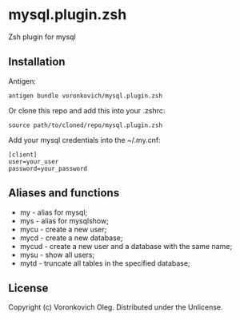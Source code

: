mysql.plugin.zsh
=====================

Zsh plugin for mysql 

Installation
------------

Antigen:
    
    antigen bundle voronkovich/mysql.plugin.zsh

Or clone this repo and add this into your .zshrc:

    source path/to/cloned/repo/mysql.plugin.zsh

Add your mysql credentials into the ~/.my.cnf:
    
    [client]
    user=your_user
    password=your_password

Aliases and functions
---------------------

+ my - alias for mysql;
+ mys - alias for mysqlshow;
+ mycu - create a new user;
+ mycd - create a new database;
+ mycud - create a new user and a database with the same name;
+ mysu - show all users;
+ mytd - truncate all tables in the specified database;

License
-------

Copyright (c) Voronkovich Oleg. Distributed under the Unlicense.
